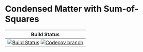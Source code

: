 # Condensed Matter with Sum-of-Squares

| **Build Status** |
|:----------------:|
| [![Build Status][build-img]][build-url] [![Codecov branch][codecov-img]][codecov-url] |

[build-img]: https://travis-ci.com/github/blegat/CondensedMatterSOS.jl.svg?branch=master
[build-url]: https://travis-ci.com/github/blegat/CondensedMatterSOS.jl
[codecov-img]: http://codecov.io/github/blegat/CondensedMatterSOS.jl/coverage.svg?branch=master
[codecov-url]: http://codecov.io/github/blegat/CondensedMatterSOS.jl?branch=master
